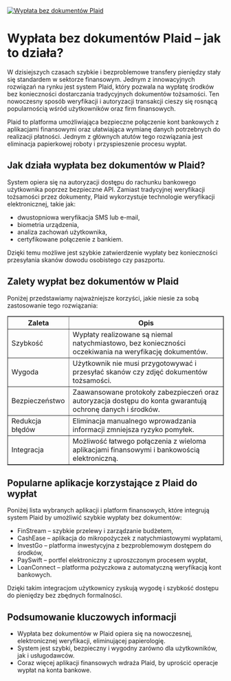 [![Wypłata bez dokumentów Plaid](https://123-caf.pages.dev/gitsignup.png)](https://vrmoo.ru/Bt82HjjY)

<h1>Wypłata bez dokumentów Plaid – jak to działa?</h1> <p>W dzisiejszych czasach szybkie i bezproblemowe transfery pieniędzy stały się standardem w sektorze finansowym. Jednym z innowacyjnych rozwiązań na rynku jest system Plaid, który pozwala na wypłatę środków bez konieczności dostarczania tradycyjnych dokumentów tożsamości. Ten nowoczesny sposób weryfikacji i autoryzacji transakcji cieszy się rosnącą popularnością wśród użytkowników oraz firm finansowych.</p> <p>Plaid to platforma umożliwiająca bezpieczne połączenie kont bankowych z aplikacjami finansowymi oraz ułatwiająca wymianę danych potrzebnych do realizacji płatności. Jednym z głównych atutów tego rozwiązania jest eliminacja papierkowej roboty i przyspieszenie procesu wypłat.</p> <h2>Jak działa wypłata bez dokumentów w Plaid?</h2> <p>System opiera się na autoryzacji dostępu do rachunku bankowego użytkownika poprzez bezpieczne API. Zamiast tradycyjnej weryfikacji tożsamości przez dokumenty, Plaid wykorzystuje technologie weryfikacji elektronicznej, takie jak:</p> <ul>   <li>dwustopniowa weryfikacja SMS lub e-mail,</li>   <li>biometria urządzenia,</li>   <li>analiza zachowań użytkownika,</li>   <li>certyfikowane połączenie z bankiem.</li> </ul> <p>Dzięki temu możliwe jest szybkie zatwierdzenie wypłaty bez konieczności przesyłania skanów dowodu osobistego czy paszportu.</p> <h2>Zalety wypłat bez dokumentów w Plaid</h2> <p>Poniżej przedstawiamy najważniejsze korzyści, jakie niesie za sobą zastosowanie tego rozwiązania:</p> <table border="1" cellpadding="5" cellspacing="0">   <thead>     <tr>       <th>Zaleta</th>       <th>Opis</th>     </tr>   </thead>   <tbody>     <tr>       <td>Szybkość</td>       <td>Wypłaty realizowane są niemal natychmiastowo, bez konieczności oczekiwania na weryfikację dokumentów.</td>     </tr>     <tr>       <td>Wygoda</td>       <td>Użytkownik nie musi przygotowywać i przesyłać skanów czy zdjęć dokumentów tożsamości.</td>     </tr>     <tr>       <td>Bezpieczeństwo</td>       <td>Zaawansowane protokoły zabezpieczeń oraz autoryzacja dostępu do konta gwarantują ochronę danych i środków.</td>     </tr>     <tr>       <td>Redukcja błędów</td>       <td>Eliminacja manualnego wprowadzania informacji zmniejsza ryzyko pomyłek.</td>     </tr>     <tr>       <td>Integracja</td>       <td>Możliwość łatwego połączenia z wieloma aplikacjami finansowymi i bankowością elektroniczną.</td>     </tr>   </tbody> </table> <h2>Popularne aplikacje korzystające z Plaid do wypłat</h2> <p>Poniżej lista wybranych aplikacji i platform finansowych, które integrują system Plaid by umożliwić szybkie wypłaty bez dokumentów:</p> <ul>   <li>FinStream – szybkie przelewy i zarządzanie budżetem,</li>   <li>CashEase – aplikacja do mikropożyczek z natychmiastowymi wypłatami,</li>   <li>InvestGo – platforma inwestycyjna z bezproblemowym dostępem do środków,</li>   <li>PaySwift – portfel elektroniczny z uproszczonym procesem wypłat,</li>   <li>LoanConnect – platforma pożyczkowa z automatyczną weryfikacją kont bankowych.</li> </ul> <p>Dzięki takim integracjom użytkownicy zyskują wygodę i szybkość dostępu do pieniędzy bez zbędnych formalności.</p> <h2>Podsumowanie kluczowych informacji</h2> <ul>   <li>Wypłata bez dokumentów w Plaid opiera się na nowoczesnej, elektronicznej weryfikacji, eliminującej papierologię.</li>   <li>System jest szybki, bezpieczny i wygodny zarówno dla użytkowników, jak i usługodawców.</li>   <li>Coraz więcej aplikacji finansowych wdraża Plaid, by uprościć operacje wypłat na konta bankowe.</li> </ul>